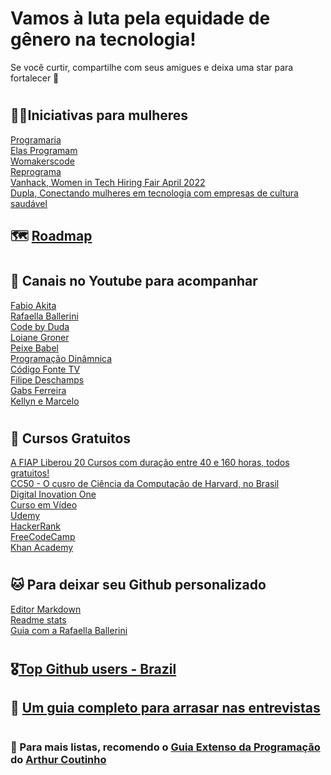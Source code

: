 # Vamos à luta pela equidade de gênero na tecnologia! 


Se você curtir, compartilhe com seus amigues e deixa uma star para fortalecer 💟

#

 ## 👩‍💻Iniciativas para mulheres
 
 [Programaria](https://www.programaria.org/) <br>
 [Elas Programam](https://elasprogramam.com.br/#/) <br>
 [Womakerscode](https://womakerscode.org/) <br>
 [Reprograma](https://reprograma.com.br/) <br>
 [Vanhack, Women in Tech Hiring Fair April 2022](https://vanhack.com/candidates/events/women-in-tech-hiring-fair-April-2022?utm_source=ActiveCampaign&utm_medium=email&utm_content=pode+entrar%2C+sinta-se+em+casa&utm_campaign=Filipe+Deschamps+Referral+_+2) <br>
 [Dupla, Conectando mulheres em tecnologia com empresas de cultura saudável](https://duplatech.com/) <br>
 
 
 ## 🗺️ [Roadmap](https://roadmap.sh/)
 
 #
 
## 🔔 Canais no Youtube para acompanhar
 
 [Fabio Akita](https://www.youtube.com/c/FabioAkita1990) <br>
 [Rafaella Ballerini](https://www.youtube.com/channel/UC_-uuuZbY0AAt9CViNzvc-Q) <br>
 [Code by Duda](https://www.youtube.com/c/CodeByDuda) <br>
 [Loiane Groner](https://www.youtube.com/c/loianegroner) <br>
 [Peixe Babel](https://www.youtube.com/c/PeixeBabel) <br>
 [Programação Dinâmnica](https://www.youtube.com/c/Programa%C3%A7%C3%A3oDin%C3%A2mica) <br>
 [Código Fonte TV](https://www.youtube.com/c/codigofontetv) <br>
 [Filipe Deschamps](https://www.youtube.com/c/FilipeDeschamps) <br>
 [Gabs Ferreira](https://www.youtube.com/c/GabsFerreira) <br>
 [Kellyn e Marcelo](https://www.youtube.com/c/KellyneMarcelo) <br>
 
 #
 
 ## 📝 Cursos Gratuitos
 
 [A FIAP Liberou 20 Cursos com duração entre 40 e 160 horas, todos gratuitos!](https://on.fiap.com.br/local/movimentobrasildigital/) <br>
 [CC50 - O cusro de Ciência da Computação de Harvard, no Brasil](https://cc50.estudarfora.org.br/) <br>
 [Digital Inovation One](https://digitalinnovation.one/) <br>
 [Curso em Vídeo](https://www.cursoemvideo.com/) <br>
 [Udemy](https://www.udemy.com/courses/development/?price=price-free&sort=popularity) <br>
 [HackerRank](https://www.hackerrank.com/) <br>
 [FreeCodeCamp](https://www.freecodecamp.org/) <br>
 [Khan Academy](https://pt.khanacademy.org/) <br>
 

 #
 
 ## 🐱 Para deixar seu Github personalizado
 
 [Editor Markdown](https://stackedit.io/) <br>
 [Readme stats](https://github.com/anuraghazra/github-readme-stats) <br>
 [Guia com a Rafaella Ballerini](https://www.youtube.com/watch?v=TsaLQAetPLU&list=PLhkO7OMKgT_rqwGYldqcFxyN4yjFgmDh8&index=4&ab_channel=RafaellaBallerini) <br>
 
#

## 🎖️[Top Github users - Brazil](https://github.com/gayanvoice/top-github-users/blob/main/markdown/followers/brazil.md) <br>

## 💼 [Um guia completo para arrasar nas entrevistas](https://github.com/DopplerHQ/awesome-interview-questions) <br> 

#

### 🔗 Para mais listas, recomendo o [Guia Extenso da Programação](https://github.com/arthurspk/guiadevbrasil) do [Arthur Coutinho](https://github.com/arthurspk) <br>
 
 
 
 
 
 
 






